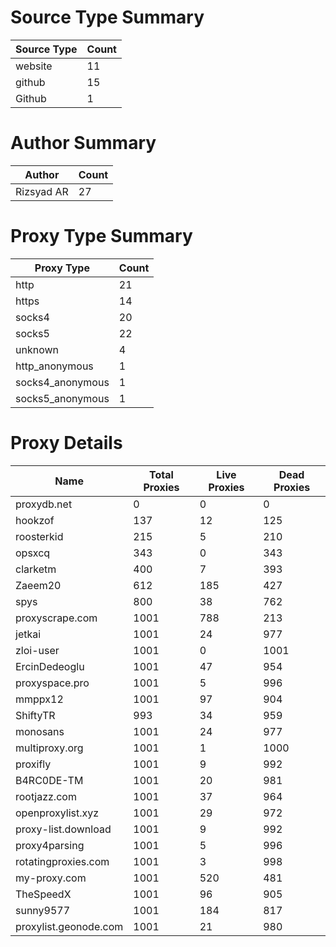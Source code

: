 # Source Type Summary

| Source Type | Count |
|-------------|-------|
| website | 11 |
| github | 15 |
| Github | 1 |


# Author Summary

| Author | Count |
|--------|-------|
| Rizsyad AR | 27 |


# Proxy Type Summary

| Proxy Type | Count |
|------------|-------|
| http | 21 |
| https | 14 |
| socks4 | 20 |
| socks5 | 22 |
| unknown | 4 |
| http_anonymous | 1 |
| socks4_anonymous | 1 |
| socks5_anonymous | 1 |


# Proxy Details

| Name | Total Proxies | Live Proxies | Dead Proxies |
|------|---------------|--------------|---------------|
| proxydb.net | 0 | 0 | 0 |
| hookzof | 137 | 12 | 125 |
| roosterkid | 215 | 5 | 210 |
| opsxcq | 343 | 0 | 343 |
| clarketm | 400 | 7 | 393 |
| Zaeem20 | 612 | 185 | 427 |
| spys | 800 | 38 | 762 |
| proxyscrape.com | 1001 | 788 | 213 |
| jetkai | 1001 | 24 | 977 |
| zloi-user | 1001 | 0 | 1001 |
| ErcinDedeoglu | 1001 | 47 | 954 |
| proxyspace.pro | 1001 | 5 | 996 |
| mmppx12 | 1001 | 97 | 904 |
| ShiftyTR | 993 | 34 | 959 |
| monosans | 1001 | 24 | 977 |
| multiproxy.org | 1001 | 1 | 1000 |
| proxifly | 1001 | 9 | 992 |
| B4RC0DE-TM | 1001 | 20 | 981 |
| rootjazz.com | 1001 | 37 | 964 |
| openproxylist.xyz | 1001 | 29 | 972 |
| proxy-list.download | 1001 | 9 | 992 |
| proxy4parsing | 1001 | 5 | 996 |
| rotatingproxies.com | 1001 | 3 | 998 |
| my-proxy.com | 1001 | 520 | 481 |
| TheSpeedX | 1001 | 96 | 905 |
| sunny9577 | 1001 | 184 | 817 |
| proxylist.geonode.com | 1001 | 21 | 980 |

